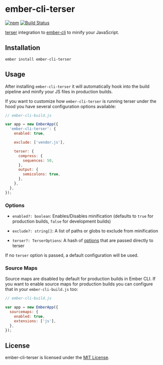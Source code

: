 
ember-cli-terser
==============================================================================

[![npm](https://img.shields.io/npm/v/ember-cli-terser.svg)](https://www.npmjs.com/package/ember-cli-terser)
[![Build Status](https://github.com/ember-cli/ember-cli-terser/workflows/CI/badge.svg)](https://github.com/ember-cli/ember-cli-terser/actions?query=workflow%3ACI)

[terser](https://github.com/terser/terser) integration to 
[ember-cli](http://cli.emberjs.com/) to minify your JavaScript.


Installation
------------------------------------------------------------------------------

```
ember install ember-cli-terser
```

Usage
------------------------------------------------------------------------------

After installing `ember-cli-terser` it will automatically hook into the build
pipeline and minify your JS files in production builds.

If you want to customize how `ember-cli-terser` is running terser under the
hood you have several configuration options available:

```js
// ember-cli-build.js

var app = new EmberApp({
  'ember-cli-terser': {
    enabled: true,

    exclude: ['vendor.js'],

    terser: {
      compress: {
        sequences: 50,
      },
      output: {
        semicolons: true,
      },
    },
  },
});
```


### Options

- `enabled?: boolean`: Enables/Disables minification (defaults to `true` for
  production builds, `false` for development builds)

- `exclude?: string[]`: A list of paths or globs to exclude from minification

- `terser?: TerserOptions`: A hash of [options](https://github.com/terser/terser#minify-options)
  that are passed directly to terser

If no `terser` option is passed, a default configuration will be used.

### Source Maps

Source maps are disabled by default for production builds in Ember CLI. If you
want to enable source maps for production builds you can configure that in your
`ember-cli-build.js` too:

```js
// ember-cli-build.js

var app = new EmberApp({
  sourcemaps: {
    enabled: true,
    extensions: ['js'],
  },
});
```


License
------------------------------------------------------------------------------
ember-cli-terser is licensed under the [MIT License](LICENSE.md).
